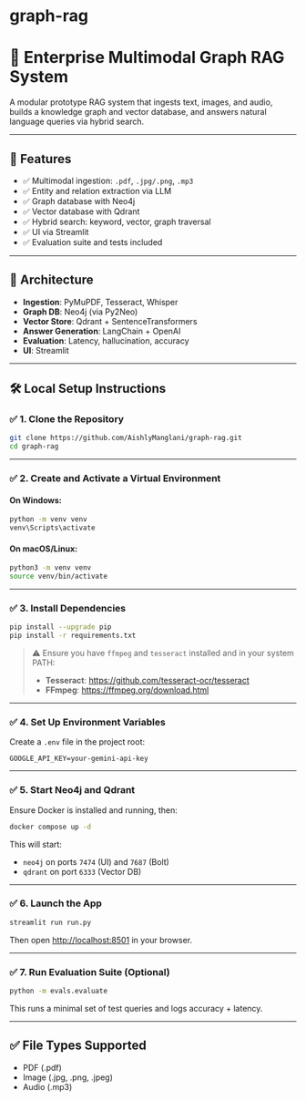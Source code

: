 # graph-rag

# 🧠 Enterprise Multimodal Graph RAG System

A modular prototype RAG system that ingests text, images, and audio, builds a knowledge graph and vector database, and answers natural language queries via hybrid search.

---

## 🚀 Features
- ✅ Multimodal ingestion: `.pdf`, `.jpg/.png`, `.mp3`
- ✅ Entity and relation extraction via LLM
- ✅ Graph database with Neo4j
- ✅ Vector database with Qdrant
- ✅ Hybrid search: keyword, vector, graph traversal
- ✅ UI via Streamlit
- ✅ Evaluation suite and tests included

---

## 🧱 Architecture
- **Ingestion**: PyMuPDF, Tesseract, Whisper
- **Graph DB**: Neo4j (via Py2Neo)
- **Vector Store**: Qdrant + SentenceTransformers
- **Answer Generation**: LangChain + OpenAI
- **Evaluation**: Latency, hallucination, accuracy
- **UI**: Streamlit

---


## 🛠️ Local Setup Instructions

### ✅ 1. Clone the Repository
```bash
git clone https://github.com/AishlyManglani/graph-rag.git
cd graph-rag
```

---

### ✅ 2. Create and Activate a Virtual Environment
#### On Windows:
```bash
python -m venv venv
venv\Scripts\activate
```

#### On macOS/Linux:
```bash
python3 -m venv venv
source venv/bin/activate
```

---

### ✅ 3. Install Dependencies
```bash
pip install --upgrade pip
pip install -r requirements.txt
```

> ⚠️ Ensure you have `ffmpeg` and `tesseract` installed and in your system PATH:
> - **Tesseract**: https://github.com/tesseract-ocr/tesseract
> - **FFmpeg**: https://ffmpeg.org/download.html

---

### ✅ 4. Set Up Environment Variables
Create a `.env` file in the project root:
```env
GOOGLE_API_KEY=your-gemini-api-key
```

---

### ✅ 5. Start Neo4j and Qdrant
Ensure Docker is installed and running, then:
```bash
docker compose up -d
```
This will start:
- `neo4j` on ports `7474` (UI) and `7687` (Bolt)
- `qdrant` on port `6333` (Vector DB)

---

### ✅ 6. Launch the App
```bash
streamlit run run.py
```
Then open [http://localhost:8501](http://localhost:8501) in your browser.

---

### ✅ 7. Run Evaluation Suite (Optional)
```bash
python -m evals.evaluate
```
This runs a minimal set of test queries and logs accuracy + latency.

---

## ✅ File Types Supported
- PDF (.pdf)
- Image (.jpg, .png, .jpeg)
- Audio (.mp3)






